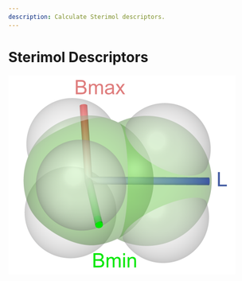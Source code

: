 ```yaml
---
description: Calculate Sterimol descriptors.
---
```


# Sterimol Descriptors

![](../.gitbook/assets/sterimol_new.png)

